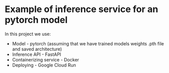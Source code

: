 # Example of inference service for an pytorch model

In this project we use:

* Model - pytorch (assuming that we have trained models weights .pth file and saved architecture)
* Inference API - FastAPI
* Containerizing service - Docker
* Deploying - Google Cloud Run
  

